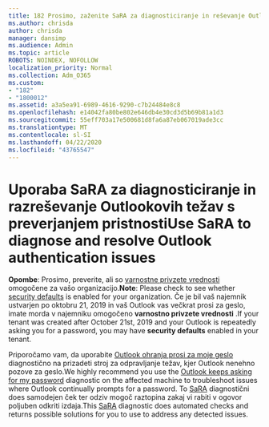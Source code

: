 ```yaml
---
title: 182 Prosimo, zaženite SaRA za diagnosticiranje in reševanje Outlook vprašanja avtentikacije
ms.author: chrisda
author: chrisda
manager: dansimp
ms.audience: Admin
ms.topic: article
ROBOTS: NOINDEX, NOFOLLOW
localization_priority: Normal
ms.collection: Adm_O365
ms.custom:
- "182"
- "1800012"
ms.assetid: a3a5ea91-6989-4616-9290-c7b24484e8c8
ms.openlocfilehash: e14042fa80be802e646db4e30cd3d5b69b81a1d3
ms.sourcegitcommit: 55eff703a17e500681d8fa6a87eb067019ade3cc
ms.translationtype: MT
ms.contentlocale: sl-SI
ms.lasthandoff: 04/22/2020
ms.locfileid: "43765547"
---
```

# <a name="use-sara-to-diagnose-and-resolve-outlook-authentication-issues"></a><span data-ttu-id="57fe0-102">Uporaba SaRA za diagnosticiranje in razreševanje Outlookovih težav s preverjanjem pristnosti</span><span class="sxs-lookup"><span data-stu-id="57fe0-102">Use SaRA to diagnose and resolve Outlook authentication issues</span></span>

<span data-ttu-id="57fe0-103">**Opombe**: Prosimo, preverite, ali so [varnostne privzete vrednosti](https://aka.ms/securitydefaults) omogočene za vašo organizacijo.</span><span class="sxs-lookup"><span data-stu-id="57fe0-103">**Note**: Please check to see whether [security defaults](https://aka.ms/securitydefaults) is enabled for your organization.</span></span> <span data-ttu-id="57fe0-104">Če je bil vaš najemnik ustvarjen po oktobru 21, 2019 in vaš Outlook vas večkrat prosi za geslo, imate morda v najemniku omogočeno **varnostno privzete vrednosti** .</span><span class="sxs-lookup"><span data-stu-id="57fe0-104">If your tenant was created after October 21st, 2019 and your Outlook is repeatedly asking you for a password, you may have **security defaults** enabled in your tenant.</span></span>

<span data-ttu-id="57fe0-105">Priporočamo vam, da uporabite [Outlook ohranja prosi za moje geslo](https://aka.ms/SaRA-OutlookPwdPrompt-Alchemy) diagnostično na prizadeti stroj za odpravljanje težav, kjer Outlook nenehno pozove za geslo.</span><span class="sxs-lookup"><span data-stu-id="57fe0-105">We highly recommend you use the [Outlook keeps asking for my password](https://aka.ms/SaRA-OutlookPwdPrompt-Alchemy) diagnostic on the affected machine to troubleshoot issues where Outlook continually prompts for a password.</span></span> <span data-ttu-id="57fe0-106">To [SaRA](https://diagnostics.office.com/#/) diagnostični does samodejen ček ter odziv mogoč raztopina zakaj vi rabiti v ogovor poljuben odkriti izdaja.</span><span class="sxs-lookup"><span data-stu-id="57fe0-106">This [SaRA](https://diagnostics.office.com/#/) diagnostic does automated checks and returns possible solutions for you to use to address any detected issues.</span></span>
